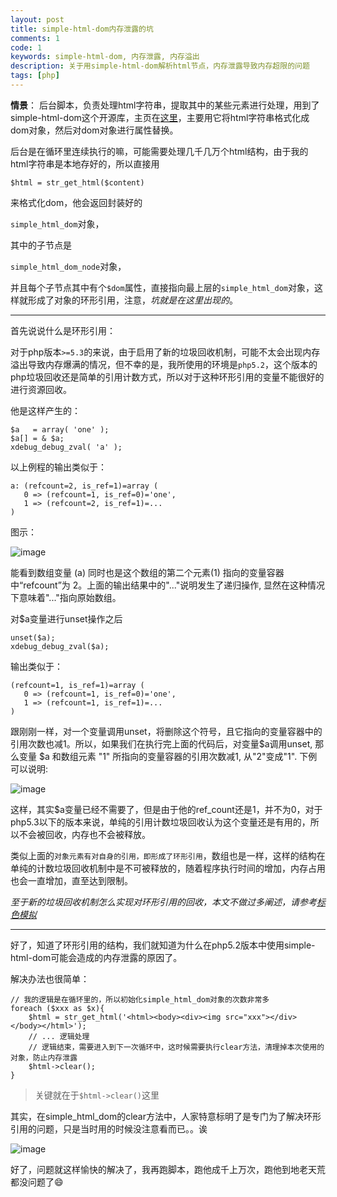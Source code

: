 ```yaml
---
layout: post
title: simple-html-dom内存泄露的坑
comments: 1
code: 1
keywords: simple-html-dom, 内存泄露, 内存溢出
description: 关于用simple-html-dom解析html节点，内存泄露导致内存超限的问题
tags: [php]
---
```


**情景**： 后台脚本，负责处理html字符串，提取其中的某些元素进行处理，用到了simple-html-dom这个开源库，主页在[这里](http://simplehtmldom.sourceforge.net/)，主要用它将html字符串格式化成dom对象，然后对dom对象进行属性替换。

后台是在循环里连续执行的嘛，可能需要处理几千几万个html结构，由于我的html字符串是本地存好的，所以直接用

`$html = str_get_html($content)`

来格式化dom，他会返回封装好的

`simple_html_dom`对象，

其中的子节点是

`simple_html_dom_node`对象，


并且每个子节点其中有个`$dom`属性，直接指向最上层的`simple_html_dom`对象，这样就形成了对象的环形引用，注意，*坑就是在这里出现的*。

---

首先说说什么是环形引用：

对于php版本`>=5.3`的来说，由于启用了新的垃圾回收机制，可能不太会出现内存溢出导致内存爆满的情况，但不幸的是，我所使用的环境是`php5.2`，这个版本的php垃圾回收还是简单的引用计数方式，所以对于这种环形引用的变量不能很好的进行资源回收。

他是这样产生的：

```php?start_inline=1
$a   = array( 'one' );
$a[] = & $a;
xdebug_debug_zval( 'a' );
```

以上例程的输出类似于：

```shell
a: (refcount=2, is_ref=1)=array (
   0 => (refcount=1, is_ref=0)='one',
   1 => (refcount=2, is_ref=1)=...
)
```

图示：

![image](http://php.net/manual/zh/images/12f37b1c6963c1c5c18f30495416a197-loop-array.png)

能看到数组变量 (a) 同时也是这个数组的第二个元素(1) 指向的变量容器中“refcount”为 2。上面的输出结果中的"..."说明发生了递归操作, 显然在这种情况下意味着"..."指向原始数组。

对$a变量进行unset操作之后

```php?start_inline=1
unset($a);
xdebug_debug_zval($a);
```

输出类似于：

```shell
(refcount=1, is_ref=1)=array (
   0 => (refcount=1, is_ref=0)='one',
   1 => (refcount=1, is_ref=1)=...
)
```

跟刚刚一样，对一个变量调用unset，将删除这个符号，且它指向的变量容器中的引用次数也减1。所以，如果我们在执行完上面的代码后，对变量$a调用unset, 那么变量 $a 和数组元素 "1" 所指向的变量容器的引用次数减1, 从"2"变成"1". 下例可以说明:

![image](http://php.net/manual/zh/images/12f37b1c6963c1c5c18f30495416a197-leak-array.png)

这样，其实$a变量已经不需要了，但是由于他的ref_count还是1，并不为0，对于php5.3以下的版本来说，单纯的引用计数垃圾回收认为这个变量还是有用的，所以不会被回收，内存也不会被释放。

类似上面的`对象元素有对自身的引用，即形成了环形引用`，数组也是一样，这样的结构在单纯的计数垃圾回收机制中是不可被释放的，随着程序执行时间的增加，内存占用也会一直增加，直至达到限制。

*至于新的垃圾回收机制怎么实现对环形引用的回收，本文不做过多阐述，请参考[标色模拟](http://php.net/manual/zh/features.gc.collecting-cycles.php)*

---

好了，知道了环形引用的结构，我们就知道为什么在php5.2版本中使用simple-html-dom可能会造成的内存泄露的原因了。

解决办法也很简单：

```php?start_inline=1
// 我的逻辑是在循环里的，所以初始化simple_html_dom对象的次数非常多
foreach ($xxx as $x){
    $html = str_get_html('<html><body><div><img src="xxx"></div></body></html>');
    // ... 逻辑处理
    // 逻辑结束，需要进入到下一次循环中，这时候需要执行clear方法，清理掉本次使用的对象，防止内存泄露
    $html->clear();
}
```

> 关键就在于`$html->clear()`这里

其实，在simple_html_dom的clear方法中，人家特意标明了是专门为了解决环形引用的问题，只是当时用的时候没注意看而已。。诶

![image](http://ww3.sinaimg.cn/large/71405cabjw1f59kzioi0sj20v80akt9x.jpg)

好了，问题就这样愉快的解决了，我再跑脚本，跑他成千上万次，跑他到地老天荒都没问题了😄


